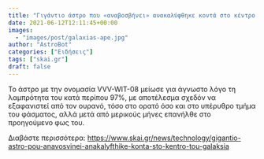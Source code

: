 ```yaml
---
title: "Γιγάντιο άστρο που «αναβοσβήνει» ανακαλύφθηκε κοντά στο κέντρο του γαλαξία μας"
date: 2021-06-12T12:11:45+00:00
images:
  - "images/post/galaxias-ape.jpg"
author: "AstroBot"
categories: ["Ειδήσεις"]
tags: ["skai.gr"]
draft: false
---
```


Το άστρο με την ονομασία VVV-WIT-08 μείωσε για άγνωστο λόγο τη λαμπρότητα του κατά περίπου 97%, με αποτέλεσμα σχεδόν να εξαφανιστεί από τον ουρανό, τόσο στο ορατό όσο και στο υπέρυθρο τμήμα του φάσματος, αλλά μετά από μερικούς μήνες επανήλθε στο προηγούμενο φως του.

Διαβάστε περισσότερα: https://www.skai.gr/news/technology/gigantio-astro-pou-anavosvinei-anakalyfthike-konta-sto-kentro-tou-galaksia
